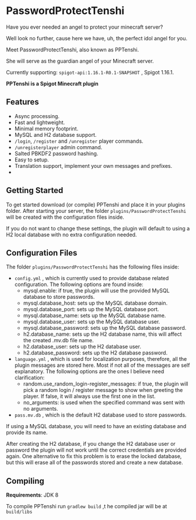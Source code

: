 # PasswordProtectTenshi

Have you ever needed an angel to protect your minecraft server?

Well look no further, cause here we have, uh, the perfect idol angel for you.

Meet PasswordProtectTenshi, also known as PPTenshi.

She will serve as the guardian angel of your Minecraft server.

Currently supporting: `spigot-api:1.16.1-R0.1-SNAPSHOT` , Spigot 1.16.1.

**PPTenshi is a Spigot Minecraft plugin**

## Features

- Async processing.
- Fast and lightweight.
- Minimal memory footprint.
- MySQL and H2 database support.
- `/login`, `/register` and `/unregister` player commands.
- `/unregisterplayer` admin command.
- Salted PBKDF2 password hashing.
- Easy to setup. 
- Translation support, implement your own messages and prefixes.
- 
## Getting Started 

To get started download (or compile) PPTenshi and place it in your plugins folder. After starting your server, the folder `plugins/PasswordProtectTenshi` will be created with the configuration files inside. 

If you do not want to change these settings, the plugin will default to using a H2 local database with no extra configuration needed.

## Configuration Files

The folder `plugins/PasswordProtectTenshi` has the following files inside: 

- `config.yml` , which is currently used to provide database related configuration. The following options are found inside:
  -  mysql.enable: if true, the plugin will use the provided MySQL database to store passwords.
  - mysql.database_host: sets up the MySQL database domain.
  - mysql.database_port: sets up the MySQL database port.
  - mysql.database_name: sets up the MySQL database name.
  - mysql.database_user: sets up the MySQL database user.
  - mysql.database_password: sets up the MySQL database password.
  - h2.database_name: sets up the H2 database name, this will affect the created .mv.db file name.
  - h2.database_user: sets up the H2 database user.
  - h2.database_password: sets up the H2 database password.
- `language.yml` , which is used for localization purposes, therefore, all the plugin messages are stored here. Most if not all of the messages are self explanatory. The following options are the ones I believe need clarification:
  - random.use_random_login-register_messages: if true, the plugin will pick a random login / register message to show when greeting the player. If false, it will always use the first one in the list.
  - no_arguments: is used when the specified command was sent with no arguments.
- `pass.mv.db` , which is the default H2 database used to store passwords.

If using a MySQL database, you will need to have an existing database and provide its name.

After creating the H2 database, if you change the H2 database user or password the plugin will not work until the correct credentials are provided again. One alternative to fix this problem is to erase the locked database, but this will erase all of the passwords stored and create a new database.

## Compiling
**Requirements**: 
JDK 8

To compile PPTenshi run `gradlew build` ,t he compiled jar will be at `build/libs`